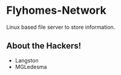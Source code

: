 # Flyhomes-Network
Linux based file server to store information.

## About the Hackers!

- Langston
- MGLedesma
